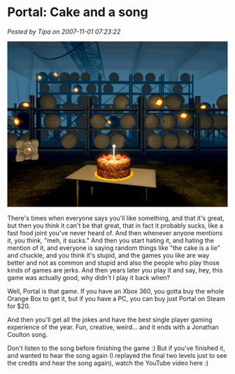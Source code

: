 # Portal: Cake and a song

*Posted by Tipa on 2007-11-01 07:23:22*

![](../uploads/2007/11/cake.jpg)



There's times when everyone says you'll like something, and that it's great, but then you think it can't be that great, that in fact it probably sucks, like a fast food joint you've never heard of. And then whenever anyone mentions it, you think, "meh, it sucks." And then you start hating it, and hating the mention of it, and everyone is saying random things like "the cake is a lie" and chuckle, and you think it's stupid, and the games you like are way better and not as common and stupid and also the people who play those kinds of games are jerks. And then years later you play it and say, hey, this game was actually good, why didn't I play it back when?

Well, Portal is that game. If you have an Xbox 360, you gotta buy the whole Orange Box to get it, but if you have a PC, you can buy just Portal on Steam for $20.

And then you'll get all the jokes and have the best single player gaming experience of the year. Fun, creative, weird... and it ends with a Jonathan Coulton song.

Don't listen to the song before finishing the game :) But if you've finished it, and wanted to hear the song again (I replayed the final two levels just to see the credits and hear the song again), watch the YouTube video here :)



